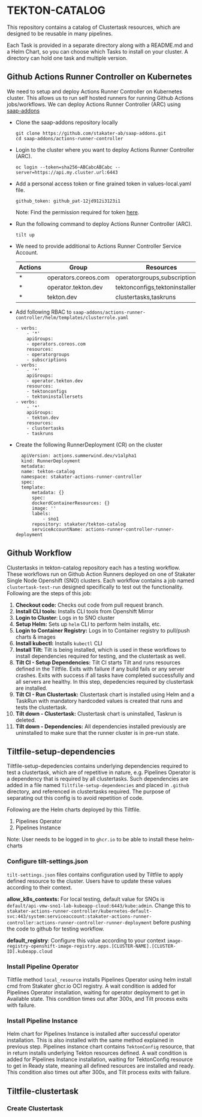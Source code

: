 # TEKTON-CATALOG

This repository contains a catalog of Clustertask resources, which are designed to be reusable in many pipelines.

Each Task is provided in a separate directory along with a README.md and a Helm Chart, so you can choose which Tasks to install on your cluster. A directory can hold one task and multiple version.

## Github Actions Runner Controller on Kubernetes
We need to setup and deploy Actions Runner Controller on Kubernetes cluster. This allows us to run self hosted runners for running Github Actions jobs/workflows.
We can deploy Actions Runner Controller (ARC) using  [saap-addons](https://github.com/stakater-ab/saap-addons/tree/main/actions-runner-controller)

- Clone the saap-addons repository locally

      git clone https://github.com/stakater-ab/saap-addons.git
      cd saap-addons/actions-runner-controller

- Login to the cluster where you want to deploy Actions Runner Controller (ARC).

      oc login --token=sha256~ABCabcABCabc --server=https://api.my.cluster.url:6443

- Add a personal access token or fine grained token in values-local.yaml file.

      github_token: github_pat-12jd912i3123i1

    Note: Find the permission required for token [here](https://github.com/stakater-ab/saap-addons/tree/main/actions-runner-controller).

- Run the following command to deploy Actions Runner Controller (ARC).

      tilt up

- We need to provide additional to Actions Runner Controller Service Account.

    | Actions | Group                | Resources                         |
    |---------|----------------------|-----------------------------------|
    | *       | operators.coreos.com | operatorgroups,subscriptions      |
    | *       | operator.tekton.dev  | tektonconfigs,tektoninstallersets |
    | *       | tekton.dev           | clustertasks,taskruns             |


- Add following RBAC to `saap-addons/actions-runner-controller/helm/templates/clusterrole.yaml`

      - verbs:
          - '*'
          apiGroups:
          - operators.coreos.com
          resources:
          - operatorgroups
          - subscriptions
      - verbs:
          - '*'
          apiGroups:
          - operator.tekton.dev
          resources:
          - tektonconfigs
          - tektoninstallersets
      - verbs:
          - '*'
          apiGroups:
          - tekton.dev
          resources:
          - clustertasks
          - taskruns


- Create the following RunnerDeployment (CR) on the cluster

        apiVersion: actions.summerwind.dev/v1alpha1
        kind: RunnerDeployment
        metadata:
        name: tekton-catalog
        namespace: stakater-actions-runner-controller
        spec:
        template:
            metadata: {}
            spec:
            dockerdContainerResources: {}
            image: ''
            labels:
                - sno1
            repository: stakater/tekton-catalog
            serviceAccountName: actions-runner-controller-runner-deployment



## Github Workflow

Clustertasks in tekton-catalog repository each has a testing workflow. These workflows run on Github Action Runners deployed on one of Stakater Single Node Openshift (SNO) clusters. Each workflow contains a job named `clustertask-test-run` designed specifically to test out the functionality. Following are the steps of this job:

1. **Checkout code:** Checks out code from pull request branch.
2. **Install CLI tools:** Installs CLI tools from Openshift Mirror
3. **Login to Cluster**: Logs in to SNO cluster
4. **Setup Helm:** Sets up `helm` CLI to perform helm installs, etc.
5. **Login to Container Registry:** Logs in to Container registry to pull/push charts & images
6. **Install kubectl:** Installs `kubectl` CLI
7. **Install Tilt:** Tilt is being installed, which is used in these workflows to install dependencies required for testing, and the clustertask as well.
8. **Tilt CI - Setup Dependencies:** Tilt CI starts Tilt and runs resources defined in the Tiltfile. Exits with failure if any build fails or any server crashes. Exits with success if all tasks have completed successfully and all servers are healthy. In this step, depedencies required by clustertask are installed.
9. **Tilt CI - Run Clustertask:** Clustertask chart is installed using Helm and a TaskRun with mandatory hardcoded values is created that runs and tests the clustertask.
10. **Tilt down - Clustertask:** Clustertask chart is uninstalled, Taskrun is deleted.
11. **Tilt down - Dependencies:** All dependencies installed previously are uninstalled to make sure that the runner cluster is in pre-run state.

## Tiltfile-setup-dependencies

Tiltfile-setup-depedencies contains underlying dependencies required to test a clustertask, which are of repetitive in nature, e.g. Pipelines Operator is a dependency that is required by all clustertasks. Such dependencies are added in a file named `Tiltfile-setup-dependencies` and placed in `.github` directory, and referenced in clustertasks required. The purpose of separating out this config is to avoid repetition of code. 

Following are the Helm charts deployed by this Tiltfile.

1. Pipelines Operator
2. Pipelines Instance

Note: User needs to be logged in to `ghcr.io` to be able to install these helm-charts 

### Configure tilt-settings.json

`tilt-settings.json` files contains configuration used by Tiltfile to apply defined resource to the cluster. Users have to update these values according to their context.

**allow_k8s_contexts:** For local testing, default value for SNOs is `default/api-vmw-sno1-lab-kubeapp-cloud:6443/kube:admin`. Change this to `stakater-actions-runner-controller/kubernetes-default-svc:443/system:serviceaccount:stakater-actions-runner-controller:actions-runner-controller-runner-deployment` before pushing the code to github for testing workflow.

**default_registry**: Configure this value according to your context `image-registry-openshift-image-registry.apps.[CLUSTER-NAME].[CLUSTER-ID].kubeapp.cloud`

### Install Pipeline Operator
Tiltfile method `local_resource` installs Pipelines Operator using helm install cmd from Stakater ghcr.io OCI registry. A wait condition is added for Pipelines Operator installation, waiting for operator deployment to get in Available state. This condition times out after 300s, and Tilt process exits with failure.

### Install Pipeline Instance
Helm chart for Pipelines Instance is installed after successful operator installation. This is also installed with the same method explained in previous step. Pipelines instance chart contains `TektonConfig` resource, that in return installs underlying Tekton resources defined. A wait condition is added for Pipelines Instance installation, waiting for TektonConfig resource to get in Ready state, meaning all defined resources are installed and ready. This condition also times out after 300s, and Tilt process exits with failure.

## Tiltfile-clustertask

### Create Clustertask